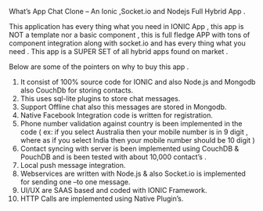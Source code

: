 What’s App Chat  Clone – An Ionic ,Socket.io and Nodejs Full Hybrid App .

This application has every thing what you need in IONIC App , this app is NOT a template nor a basic component , 
this is full fledge APP with tons of component integration along with socket.io and has every thing what you need . 
This app is a SUPER SET of all hybrid apps found on market .

Below are some of the pointers on why to buy this  app .
1.	It consist of 100% source code for IONIC and also Node.js and Mongodb also CouchDb for storing contacts. 
2.	This uses sql-lite plugins to store chat messages.
3.	Support Offline chat also this messages are stored in Mongodb. 
4.	Native Facebook Integration code is written for registration.
5.	Phone number validation against country is been implemented in the code ( ex: if you select Australia then your  mobile number is in  9 digit , where as if you select India then your mobile number should be 10 digit )
6.	Contact syncing with server is been implemented using CouchDB & PouchDB and is been tested with about 10,000 contact’s .
7.	Local push message integration.
8.	 Webservices are written with Node.js & also Socket.io is implemented for sending one –to one message.
9.	UI/UX are SAAS based and coded with IONIC Framework.
10.	HTTP Calls are implemented using Native Plugin’s. 
